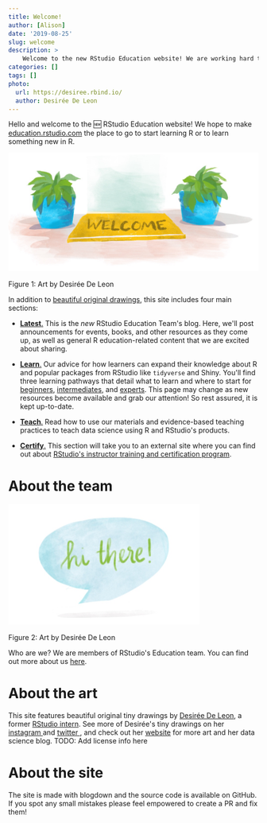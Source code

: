 ```yaml
---
title: Welcome!
author: [Alison]
date: '2019-08-25'
slug: welcome
description: >
    Welcome to the new RStudio Education website! We are working hard to make this site the place to go to start learning R or to learn something new in R.
categories: []
tags: []
photo:
  url: https://desiree.rbind.io/
  author: Desirée De Leon
---
```



Hello and welcome to the 🆕 RStudio Education website! We hope to make [education.rstudio.com](/) the place to go to start learning R or to learn something new in R. 

<div class="figure">
<a href="https://desiree.rbind.io/" target="_blank"><img src="welcome.jpg" alt="Art by Desirée De Leon" width="564" /></a>
<p class="caption">Figure 1: Art by Desirée De Leon</p>
</div>



In addition to [beautiful original drawings](#about-the-art), this site includes four main sections:


+ [**Latest**.](/latest) This is the *new* RStudio Education Team's blog. Here, we'll post announcements for events, books, and other resources as they come up, as well as general R education-related content that we are excited about sharing.

+ [**Learn**.](/learn) Our advice for how learners can expand their knowledge about R and popular packages from RStudio like `tidyverse` and Shiny. You'll find three learning pathways that detail what to learn and where to start for [beginners](/learn/#beginner), [intermediates](/learn/#intermediate), and [experts](/learn/#expert). This page may change as new resources become available and grab our attention! So rest assured, it is kept up-to-date.

+ [**Teach**.](/teach) Read how to use our materials and evidence-based teaching practices to teach data science using R and RStudio's products.

+ [**Certify**.](https://rstd.io/trainers) This section will take you to an external site where you can find out about [RStudio's instructor training and certification program](https://rstd.io/trainers).


# About the team

<div class="figure">
<a href="https://desiree.rbind.io/" target="_blank"><img src="hi.jpg" alt="Art by Desirée De Leon" width="385" /></a>
<p class="caption">Figure 2: Art by Desirée De Leon</p>
</div>

Who are we? We are members of RStudio's Education team. You can find out more about us [here](/author/).

# About the art

This site features beautiful original tiny drawings by [Desirée De Leon](https://desiree.rbind.io/), a former [RStudio intern](https://blog.rstudio.com/2019/03/25/summer-interns-2019/). See more of Desirée's tiny drawings on her [instagram <i class="fab fa-instagram"></i>](https://www.instagram.com/dcossyle/) and [twitter <i class="fab fa-twitter"></i>](https://twitter.com/dcossyle), and check out her [website](http://desiree.rbind.io/) for more art and her data science blog. TODO: Add license info here

# About the site

The site is made with blogdown and the source code is available on GitHub. If you spot any small mistakes please feel empowered to create a PR and fix them!
